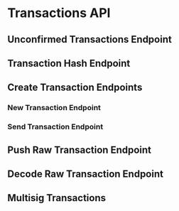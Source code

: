 # Transactions API

## Unconfirmed Transactions Endpoint

## Transaction Hash Endpoint

## Create Transaction Endpoints

### New Transaction Endpoint

### Send Transaction Endpoint

## Push Raw Transaction Endpoint

## Decode Raw Transaction Endpoint

## Multisig Transactions
